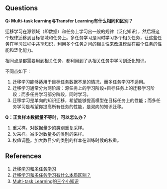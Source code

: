 ## Questions
**Q: Multi-task learning与Transfer Learning有什么相同和区别？**

迁移学习在源领域（即数据）和任务上学习出一般的规律（泛化知识），然后将这个规律迁移到目标领域和任务上。多任务学习是同时学习多个相关任务，让这些任务在学习过程中共享知识，利用多个任务之间的相关性来改进模型在每个任务的性能和泛化能力。

相同点是都需要用到相关任务，都利用到了从相关任务中学习到泛化知识。

不同点如下：
1. 迁移学习能够适用于目标任务数据不足的情况，而多任务学习不适用。
2. 迁移学习通常分为两阶段：源任务上的学习阶段+目标任务上的迁移学习阶段；而多任务学习部分阶段，同时学习。
3. 迁移学习是单向的知识迁移，希望能够提高模型在目标任务上的性能；而多任务学习是希望你提高所有任务的性能，是双向的知识迁移。

**Q：正负样本数据量不等时，可以怎么办？**
1. 重采样。对数据量少的类别重复采样。
2. 欠采样。减少对数量多的类别的采样。
3. 权值调整。加大数目少的类别的样本在训练时候的权重。

## References
1. [迁移学习和多任务学习](http://muchong.com/t-5675135-1)
2. [迁移学习和多任务学习有什么本质区别？](https://www.zhihu.com/question/282518309)
3. [Multi-task Learning的三个小知识](https://zhuanlan.zhihu.com/p/56613537)
